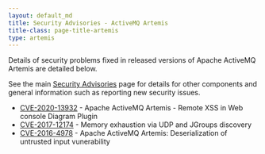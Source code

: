 ```yaml
---
layout: default_md
title: Security Advisories - ActiveMQ Artemis
title-class: page-title-artemis
type: artemis
---
```


Details of security problems fixed in released versions of Apache ActiveMQ Artemis are detailed below.

See the main [Security Advisories](../../security-advisories) page for details for other components and general information such as reporting new security issues.

*   [CVE-2020-13932](../../security-advisories.data/CVE-2020-13932-announcement.txt) - Apache ActiveMQ Artemis - Remote XSS in Web console Diagram Plugin 
*   [CVE-2017-12174](../../security-advisories.data/CVE-2017-12174-announcement.txt) - Memory exhaustion via UDP and JGroups discovery
*   [CVE-2016-4978](../../security-advisories.data/CVE-2016-4978-announcement.txt) - Apache ActiveMQ Artemis: Deserialization of untrusted input vunerability
